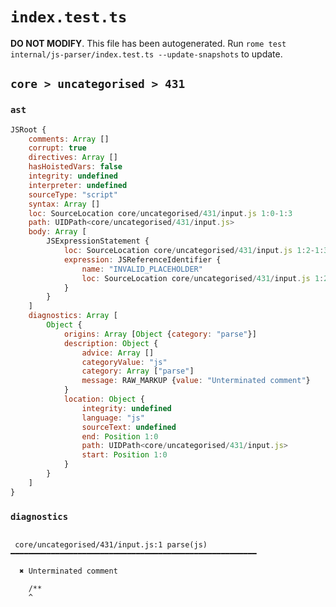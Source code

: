 # `index.test.ts`

**DO NOT MODIFY**. This file has been autogenerated. Run `rome test internal/js-parser/index.test.ts --update-snapshots` to update.

## `core > uncategorised > 431`

### `ast`

```javascript
JSRoot {
	comments: Array []
	corrupt: true
	directives: Array []
	hasHoistedVars: false
	integrity: undefined
	interpreter: undefined
	sourceType: "script"
	syntax: Array []
	loc: SourceLocation core/uncategorised/431/input.js 1:0-1:3
	path: UIDPath<core/uncategorised/431/input.js>
	body: Array [
		JSExpressionStatement {
			loc: SourceLocation core/uncategorised/431/input.js 1:2-1:3
			expression: JSReferenceIdentifier {
				name: "INVALID_PLACEHOLDER"
				loc: SourceLocation core/uncategorised/431/input.js 1:2-1:3
			}
		}
	]
	diagnostics: Array [
		Object {
			origins: Array [Object {category: "parse"}]
			description: Object {
				advice: Array []
				categoryValue: "js"
				category: Array ["parse"]
				message: RAW_MARKUP {value: "Unterminated comment"}
			}
			location: Object {
				integrity: undefined
				language: "js"
				sourceText: undefined
				end: Position 1:0
				path: UIDPath<core/uncategorised/431/input.js>
				start: Position 1:0
			}
		}
	]
}
```

### `diagnostics`

```

 core/uncategorised/431/input.js:1 parse(js) ━━━━━━━━━━━━━━━━━━━━━━━━━━━━━━━━━━━━━━━━━━━━━━━━━━━━━━━

  ✖ Unterminated comment

    /**
    ^


```
